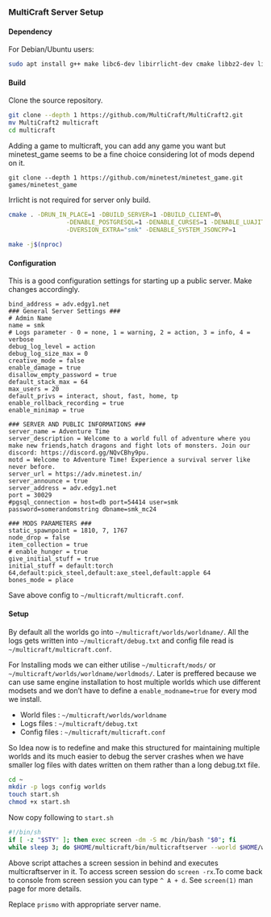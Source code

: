 ### MultiCraft Server Setup

#### Dependency

For Debian/Ubuntu users:

```bash
sudo apt install g++ make libc6-dev libirrlicht-dev cmake libbz2-dev libpng-dev libjpeg-dev libxxf86vm-dev libgl1-mesa-dev libsqlite3-dev libogg-dev libvorbis-dev libopenal-dev libcurl4-gnutls-dev libfreetype6-dev zlib1g-dev libgmp-dev libjsoncpp-dev git postgresql postgresql-contrib libpq-dev postgresql-server-dev-all luajit libncurses5-dev libluajit-5.1-dev doxygen libcurl4-openssl-dev libleveldb-dev libzstd-dev
```

#### Build

Clone the source repository.

````bash
git clone --depth 1 https://github.com/MultiCraft/MultiCraft2.git
mv MultiCraft2 multicraft
cd multicraft
````

Adding a game to multicraft, you can add any game you want but minetest_game seems to be a fine choice considering lot of mods depend on it.

````
git clone --depth 1 https://github.com/minetest/minetest_game.git games/minetest_game
````

Irrlicht is not required for server only build.

````bash
cmake . -DRUN_IN_PLACE=1 -DBUILD_SERVER=1 -DBUILD_CLIENT=0\
				-DENABLE_POSTGRESQL=1 -DENABLE_CURSES=1 -DENABLE_LUAJIT=1\
				-DVERSION_EXTRA="smk" -DENABLE_SYSTEM_JSONCPP=1
				
make -j$(nproc)
````

#### Configuration

This is a good configuration settings for starting up a public server. Make changes accordingly.

````
bind_address = adv.edgy1.net
### General Server Settings ###
# Admin Name
name = smk
# Logs parameter - 0 = none, 1 = warning, 2 = action, 3 = info, 4 = verbose
debug_log_level = action
debug_log_size_max = 0
creative_mode = false
enable_damage = true
disallow_empty_password = true
default_stack_max = 64
max_users = 20
default_privs = interact, shout, fast, home, tp
enable_rollback_recording = true
enable_minimap = true

### SERVER AND PUBLIC INFORMATIONS ###
server_name = Adventure Time
server_description = Welcome to a world full of adventure where you make new friends,hatch dragons and fight lots of monsters. Join our discord: https://discord.gg/NQvCBhy9pu.
motd = Welcome to Adventure Time! Experience a survival server like never before.
server_url = https://adv.minetest.in/
server_announce = true
server_address = adv.edgy1.net
port = 30029
#pgsql_connection = host=db port=54414 user=smk password=somerandomstring dbname=smk_mc24

### MODS PARAMETERS ###
static_spawnpoint = 1810, 7, 1767
node_drop = false
item_collection = true
# enable_hunger = true
give_initial_stuff = true
initial_stuff = default:torch 64,default:pick_steel,default:axe_steel,default:apple 64
bones_mode = place
````

Save above config to `~/multicraft/multicraft.conf`.

#### Setup

By default all the worlds go into `~/multicraft/worlds/worldname/`. All the logs gets written into `~/multicraft/debug.txt` and config file read is `~/multicraft/multicraft.conf`.

For Installing mods we can either utilise `~/multicraft/mods/` or `~/multicraft/worlds/worldname/worldmods/`. Later is preffered because we can use same engine installation to host multiple worlds which use different modsets and we don’t have to define a `enable_modname=true` for every mod we install.

- World files : `~/multicraft/worlds/worldname`
- Logs files : `~/multicraft/debug.txt`
- Config files : `~/multicraft/multicraft.conf`

So Idea now is to redefine and make this structured for maintaining multiple worlds and its much easier to debug the server crashes when we have smaller log files with dates written on them rather than a long debug.txt file.

````bash
cd ~
mkdir -p logs config worlds
touch start.sh
chmod +x start.sh
````

Now copy following to `start.sh`

````bash
#!/bin/sh
if [ -z "$STY" ]; then exec screen -dm -S mc /bin/bash "$0"; fi
while sleep 3; do $HOME/multicraft/bin/multicraftserver --world $HOME/worlds/prismo --terminal --logfile $HOME/logs/`date +"%m%d"`.txt --config $HOME/config/prismo.conf; done
````

Above script attaches a screen session in behind and executes multicraftserver in it. To access screen session do `screen -rx`.To come back to console from screen session you can type `^ A + d`. See `screen(1)` man page for more details.

Replace `prismo` with appropriate server name.